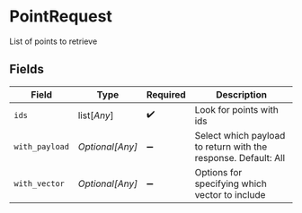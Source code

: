 # PointRequest

List of points to retrieve


## Fields

| Field                                                          | Type                                                           | Required                                                       | Description                                                    |
| -------------------------------------------------------------- | -------------------------------------------------------------- | -------------------------------------------------------------- | -------------------------------------------------------------- |
| `ids`                                                          | list[*Any*]                                                    | :heavy_check_mark:                                             | Look for points with ids                                       |
| `with_payload`                                                 | *Optional[Any]*                                                | :heavy_minus_sign:                                             | Select which payload to return with the response. Default: All |
| `with_vector`                                                  | *Optional[Any]*                                                | :heavy_minus_sign:                                             | Options for specifying which vector to include                 |
